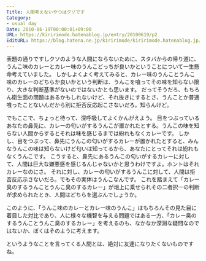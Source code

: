```yaml
---
Title: 人間考えないやつはクソです
Category:
- usual day
Date: 2010-06-19T00:00:01+09:00
URL: https://kiririmode.hatenablog.jp/entry/20100619/p2
EditURL: https://blog.hatena.ne.jp/kiririmode/kiririmode.hatenablog.jp/atom/entry/8454420450078211781
---
```



表題の通りですしクソのような人間にならないために、スタバからの帰り道に、うんこ味のカレーとカレー味のうんこどっちが良いかということについて一生懸命考えていました。
しかしよくよく考えてみると、カレー味のうんことうんこ味のカレーのどちらか良いかという判断は、うんこを喰ってその味を知らない限り、大きな判断基準がないのではないかとも思います。
だってそうだろ、もちろん衛生面の問題はあるかもしれないけど、それ抜きにするとさ、うんことか普通喰ったことないんだから別に拒否反応起こさないだろ。知らんけど。


でもここで、ちょっと待って、深呼吸してよくかんがえよう。
目をつぶっているあなたの鼻先に、カレーの匂いがするうんこが置かれたとする。うんこの味を知らない人間からするとそれは味を感じるまでは紛れもなくカレーです。
しかし、目をつぶって、鼻先にうんこの匂いがするカレーが置かれたとすると、みんなうんこの味は知らないけど匂いは知ってるから、あなたにとってそれは紛れもなくうんこです。
こうすると、鼻先にあるうんこの匂いがするカレーに対して、人間は巨大な嫌悪感を感じるんじゃないかと思うわけですよ。ホントはそれカレーなのにさ。
それに対し、カレーの匂いがするうんこに対して、人間は拒否反応示さないだろ。でもその実体はうんこなんです。
これを踏まえて「カレー臭のするうんことうんこ臭のするカレー」が俎上に乗せられその二者択一の判断が求められたとき、人間はどちらを選ぶんでしょうか。

このように、「うんこ味のカレーとカレー味のうんこ」はもちろんその見た目に着目した対比であり、人に様々な機智を与える問題ではある一方、「カレー臭のするうんことうんこ臭のするカレー」を考えるのも、なかなか深淵な疑問なのではないか、ぼくはそのように考えます。


というようなことを言ってくる人間とは、絶対に友達になりたくないものですね。
